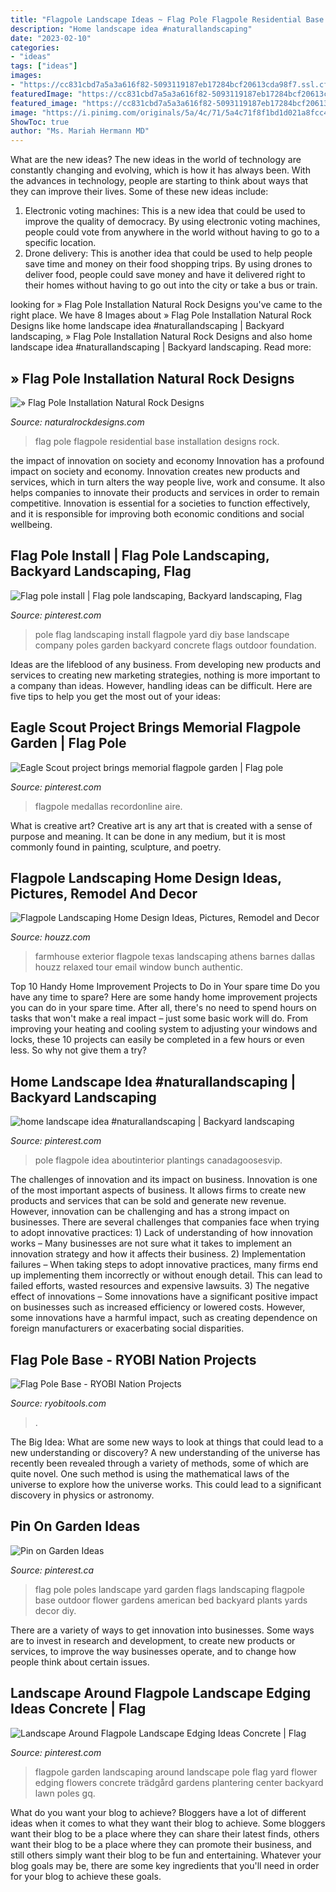 ```yaml
---
title: "Flagpole Landscape Ideas ~ Flag Pole Flagpole Residential Base Installation Designs Rock"
description: "Home landscape idea #naturallandscaping"
date: "2023-02-10"
categories:
- "ideas"
tags: ["ideas"]
images:
- "https://cc831cbd7a5a3a616f82-5093119187eb17284bcf20613cda98f7.ssl.cf1.rackcdn.com/projects/photos/4cb93706-21a9-48f4-b605-a597476d018b.jpg"
featuredImage: "https://cc831cbd7a5a3a616f82-5093119187eb17284bcf20613cda98f7.ssl.cf1.rackcdn.com/projects/photos/4cb93706-21a9-48f4-b605-a597476d018b.jpg"
featured_image: "https://cc831cbd7a5a3a616f82-5093119187eb17284bcf20613cda98f7.ssl.cf1.rackcdn.com/projects/photos/4cb93706-21a9-48f4-b605-a597476d018b.jpg"
image: "https://i.pinimg.com/originals/5a/4c/71/5a4c71f8f1bd1d021a8fcc40e1b1a4d9.jpg"
ShowToc: true
author: "Ms. Mariah Hermann MD"
---
```



What are the new ideas?
The new ideas in the world of technology are constantly changing and evolving, which is how it has always been. With the advances in technology, people are starting to think about ways that they can improve their lives. Some of these new ideas include: 
1. Electronic voting machines: This is a new idea that could be used to improve the quality of democracy. By using electronic voting machines, people could vote from anywhere in the world without having to go to a specific location. 
2. Drone delivery: This is another idea that could be used to help people save time and money on their food shopping trips. By using drones to deliver food, people could save money and have it delivered right to their homes without having to go out into the city or take a bus or train. 

	

		
looking for » Flag Pole Installation Natural Rock Designs you've came to the right place. We have 8 Images about » Flag Pole Installation Natural Rock Designs like home landscape idea #naturallandscaping | Backyard landscaping, » Flag Pole Installation Natural Rock Designs and also home landscape idea #naturallandscaping | Backyard landscaping. Read more:
		
    
## » Flag Pole Installation Natural Rock Designs

<img loading=lazy src="https://www.naturalrockdesigns.com/wp-content/uploads/Residential_Flagpole_Base_1.jpg" onerror="this.onerror=null;this.src='https://tse3.mm.bing.net/th?id=OIP.J5x2GEppuPc1wW7RQ4KW8QHaGj&amp;pid=15.1';" alt="» Flag Pole Installation Natural Rock Designs">

_Source: naturalrockdesigns.com_

>flag pole flagpole residential base installation designs rock. 

	

the impact of innovation on society and economy
Innovation has a profound impact on society and economy. Innovation creates new products and services, which in turn alters the way people live, work and consume. It also helps companies to innovate their products and services in order to remain competitive. Innovation is essential for a societies to function effectively, and it is responsible for improving both economic conditions and social wellbeing.

    
## Flag Pole Install | Flag Pole Landscaping, Backyard Landscaping, Flag

<img loading=lazy src="https://i.pinimg.com/originals/92/2b/10/922b10b045f8d397b43a79cf67810c82.jpg" onerror="this.onerror=null;this.src='https://tse2.mm.bing.net/th?id=OIP.TKPesgGKWwQu9qJmRU7bSwHaJ4&amp;pid=15.1';" alt="Flag pole install | Flag pole landscaping, Backyard landscaping, Flag">

_Source: pinterest.com_

>pole flag landscaping install flagpole yard diy base landscape company poles garden backyard concrete flags outdoor foundation. 

	

Ideas are the lifeblood of any business. From developing new products and services to creating new marketing strategies, nothing is more important to a company than ideas. However, handling ideas can be difficult. Here are five tips to help you get the most out of your ideas:

    
## Eagle Scout Project Brings Memorial Flagpole Garden | Flag Pole

<img loading=lazy src="https://i.pinimg.com/originals/5a/4c/71/5a4c71f8f1bd1d021a8fcc40e1b1a4d9.jpg" onerror="this.onerror=null;this.src='https://tse3.mm.bing.net/th?id=OIP.wJKZRxGGULYGyPye7mY_qgHaEK&amp;pid=15.1';" alt="Eagle Scout project brings memorial flagpole garden | Flag pole">

_Source: pinterest.com_

>flagpole medallas recordonline aire. 

	

What is creative art?
Creative art is any art that is created with a sense of purpose and meaning. It can be done in any medium, but it is most commonly found in painting, sculpture, and poetry.

    
## Flagpole Landscaping Home Design Ideas, Pictures, Remodel And Decor

<img loading=lazy src="http://st.hzcdn.com/fimgs/f1918671050f6e33_9706-w500-h666-b0-p0--farmhouse-exterior.jpg" onerror="this.onerror=null;this.src='https://tse2.mm.bing.net/th?id=OIP.IpguOz-SxnhGlRfqMpuSGQHaJ3&amp;pid=15.1';" alt="Flagpole Landscaping Home Design Ideas, Pictures, Remodel and Decor">

_Source: houzz.com_

>farmhouse exterior flagpole texas landscaping athens barnes dallas houzz relaxed tour email window bunch authentic. 

	

Top 10 Handy Home Improvement Projects to Do in Your spare time
Do you have any time to spare? Here are some handy home improvement projects you can do in your spare time. After all, there's no need to spend hours on tasks that won't make a real impact – just some basic work will do. From improving your heating and cooling system to adjusting your windows and locks, these 10 projects can easily be completed in a few hours or even less. So why not give them a try?

    
## Home Landscape Idea #naturallandscaping | Backyard Landscaping

<img loading=lazy src="https://i.pinimg.com/originals/87/97/e7/8797e7df747e3adaaaeae0c823583ac1.jpg" onerror="this.onerror=null;this.src='https://tse2.mm.bing.net/th?id=OIP.5R6rC900utohbu3QtKk34gHaJ4&amp;pid=15.1';" alt="home landscape idea #naturallandscaping | Backyard landscaping">

_Source: pinterest.com_

>pole flagpole idea aboutinterior plantings canadagoosesvip. 

	

The challenges of innovation and its impact on business.
Innovation is one of the most important aspects of business. It allows firms to create new products and services that can be sold and generate new revenue. However, innovation can be challenging and has a strong impact on businesses. There are several challenges that companies face when trying to adopt innovative practices: 1) Lack of understanding of how innovation works – Many businesses are not sure what it takes to implement an innovation strategy and how it affects their business. 2) Implementation failures – When taking steps to adopt innovative practices, many firms end up implementing them incorrectly or without enough detail. This can lead to failed efforts, wasted resources and expensive lawsuits. 3) The negative effect of innovations – Some innovations have a significant positive impact on businesses such as increased efficiency or lowered costs. However, some innovations have a harmful impact, such as creating dependence on foreign manufacturers or exacerbating social disparities.

    
## Flag Pole Base - RYOBI Nation Projects

<img loading=lazy src="https://cc831cbd7a5a3a616f82-5093119187eb17284bcf20613cda98f7.ssl.cf1.rackcdn.com/projects/photos/4cb93706-21a9-48f4-b605-a597476d018b.jpg" onerror="this.onerror=null;this.src='https://tse3.mm.bing.net/th?id=OIP.iXzdFwkl-Jd99OfdPTSqcgHaJ4&amp;pid=15.1';" alt="Flag Pole Base - RYOBI Nation Projects">

_Source: ryobitools.com_

>. 

	

The Big Idea: What are some new ways to look at things that could lead to a new understanding or discovery?
A new understanding of the universe has recently been revealed through a variety of methods, some of which are quite novel. One such method is using the mathematical laws of the universe to explore how the universe works. This could lead to a significant discovery in physics or astronomy.

    
## Pin On Garden Ideas

<img loading=lazy src="https://i.pinimg.com/originals/2f/cc/af/2fccaf27253ea768ef311e952e2b2c7a.jpg" onerror="this.onerror=null;this.src='https://tse2.mm.bing.net/th?id=OIP.8ntLI63g2ph96fXOWfl8NAHaJ4&amp;pid=15.1';" alt="Pin on Garden Ideas">

_Source: pinterest.ca_

>flag pole poles landscape yard garden flags landscaping flagpole base outdoor flower gardens american bed backyard plants yards decor diy. 

	

There are a variety of ways to get innovation into businesses. Some ways are to invest in research and development, to create new products or services, to improve the way businesses operate, and to change how people think about certain issues. 

    
## Landscape Around Flagpole Landscape Edging Ideas Concrete | Flag

<img loading=lazy src="https://i.pinimg.com/originals/2f/9a/b3/2f9ab3e395ab3207c5ec5fd777a34b90.jpg" onerror="this.onerror=null;this.src='https://tse1.mm.bing.net/th?id=OIP.ssFG9czrm2r5Z-75XoSKhQHaFj&amp;pid=15.1';" alt="Landscape Around Flagpole Landscape Edging Ideas Concrete | Flag">

_Source: pinterest.com_

>flagpole garden landscaping around landscape pole flag yard flower edging flowers concrete trädgård gardens plantering center backyard lawn poles gq. 

	

What do you want your blog to achieve?
Bloggers have a lot of different ideas when it comes to what they want their blog to achieve. Some bloggers want their blog to be a place where they can share their latest finds, others want their blog to be a place where they can promote their business, and still others simply want their blog to be fun and entertaining. Whatever your blog goals may be, there are some key ingredients that you'll need in order for your blog to achieve these goals.


